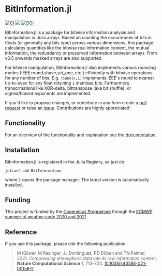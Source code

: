 # BitInformation.jl
[![CI](https://github.com/milankl/BitInformation.jl/actions/workflows/CI.yml/badge.svg)](https://github.com/milankl/BitInformation.jl/actions/workflows/CI.yml)
[![](https://img.shields.io/badge/docs-dev-blue.svg)](https://milankl.github.io/BitInformation.jl/dev)
[![DOI](https://zenodo.org/badge/DOI/10.5281/zenodo.4774191.svg)](https://doi.org/10.5281/zenodo.4774191)

BitInformation.jl is a package for bitwise information analysis and manipulation in Julia arrays.
Based on counting the occurrences of bits in floats (or generally any bits type) across various dimensions,
this package calculates quantities like the bitwise real information content, the mutual information, the
redundancy or preserved information between arrays. From v0.5 onwards masked arrays are also supported.

For bitwise manipulation, BitInformation.jl also implements various rounding modes (IEEE round,shave,set_one, etc.)
efficiently with bitwise operations for any number of bits. E.g. `round(x,i)` implements IEEE's round to nearest
tie-to-even for any float retaining `i` mantissa bits. Furthermore, transormations like XOR-delta, bittranspose
(aka bit shuffle), or signed/biased exponents are implemented.

If you'd like to propose changes, or contribute in any form create a 
[pull request](https://github.com/milankl/BitInformation.jl/pulls)
or raise an [issue](https://github.com/milankl/BitInformation.jl/issues).
Contributions are highly appreciated!

## Functionality

For an overview of the functionality and explanation see the
[documentation](https://milankl.github.io/BitInformation.jl/dev).

## Installation

BitInformation.jl is registered in the Julia Registry, so just do
```
julia>] add BitInformation
```
where `]` opens the package manager. The latest version is automatically installed.

## Funding

This project is funded by the [Copernicus Programme](https://www.copernicus.eu/en/copernicus-services/atmosphere) through the [ECMWF summer of weather code 2020 and 2021](https://esowc.ecmwf.int/)

## Reference

If you use this package, please cite the following publication

> M Klöwer, M Razinger, JJ Dominguez, PD Düben and TN Palmer, 2021. *Compressing atmospheric data into its real information content*. **Nature Computational Science** 1, 713–724. [10.1038/s43588-021-00156-2](https://doi.org/10.1038/s43588-021-00156-2)

